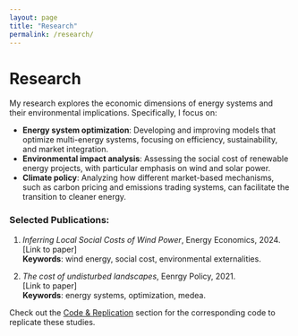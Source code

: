 ```yaml
---
layout: page
title: "Research"
permalink: /research/
---
```


# Research

My research explores the economic dimensions of energy systems and their environmental implications. Specifically, I focus on:

- **Energy system optimization**: Developing and improving models that optimize multi-energy systems, focusing on efficiency, sustainability, and market integration.
- **Environmental impact analysis**: Assessing the social cost of renewable energy projects, with particular emphasis on wind and solar power.
- **Climate policy**: Analyzing how different market-based mechanisms, such as carbon pricing and emissions trading systems, can facilitate the transition to cleaner energy.

### Selected Publications:

1. *Inferring Local Social Costs of Wind Power*, Energy Economics, 2024.  
   [Link to paper]  
   **Keywords**: wind energy, social cost, environmental externalities.

2. *The cost of undisturbed landscapes*, Eenrgy Policy, 2021.  
   [Link to paper]  
   **Keywords**: energy systems, optimization, medea.
   
Check out the [Code & Replication](./code_replication/) section for the corresponding code to replicate these studies.
